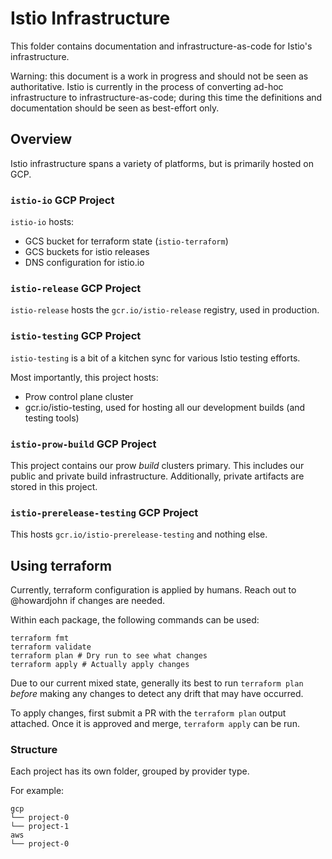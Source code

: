 # Istio Infrastructure

This folder contains documentation and infrastructure-as-code for Istio's infrastructure.

Warning: this document is a work in progress and should not be seen as authoritative.
Istio is currently in the process of converting ad-hoc infrastructure to infrastructure-as-code;
during this time the definitions and documentation should be seen as best-effort only.

## Overview

Istio infrastructure spans a variety of platforms, but is primarily hosted on GCP.

### `istio-io` GCP Project

`istio-io` hosts:
* GCS bucket for terraform state (`istio-terraform`)
* GCS buckets for istio releases
* DNS configuration for istio.io

### `istio-release` GCP Project

`istio-release` hosts the `gcr.io/istio-release` registry, used in production.

### `istio-testing` GCP Project

`istio-testing` is a bit of a kitchen sync for various Istio testing efforts.

Most importantly, this project hosts:
* Prow control plane cluster
* gcr.io/istio-testing, used for hosting all our development builds (and testing tools)

### `istio-prow-build` GCP Project

This project contains our prow *build* clusters primary. This includes our public and private build infrastructure.
Additionally, private artifacts are stored in this project.

### `istio-prerelease-testing` GCP Project

This hosts `gcr.io/istio-prerelease-testing` and nothing else.

## Using terraform

Currently, terraform configuration is applied by humans.
Reach out to @howardjohn if changes are needed.

Within each package, the following commands can be used:

```shell
terraform fmt
terraform validate
terraform plan # Dry run to see what changes
terraform apply # Actually apply changes
```

Due to our current mixed state, generally its best to run `terraform plan` _before_ making any changes to detect any drift that may have occurred.

To apply changes, first submit a PR with the `terraform plan` output attached.
Once it is approved and merge, `terraform apply` can be run.

### Structure

Each project has its own folder, grouped by provider type.

For example:

```text
gcp
└── project-0
└── project-1
aws
└── project-0
```
